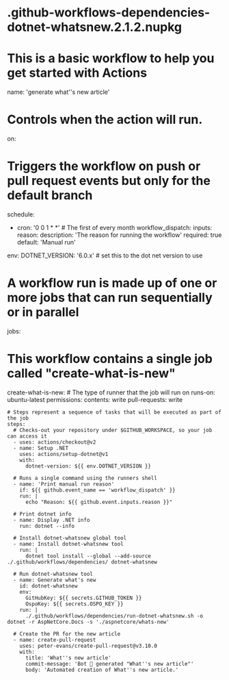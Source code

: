 # .github-workflows-dependencies-dotnet-whatsnew.2.1.2.nupkg
# This is a basic workflow to help you get started with Actions

name: 'generate what''s new article'

# Controls when the action will run. 
on:
  # Triggers the workflow on push or pull request events but only for the default branch
  schedule:
  - cron: '0 0 1 * *' # The first of every month
  workflow_dispatch:
    inputs:
      reason:
        description: 'The reason for running the workflow'
        required: true
        default: 'Manual run'

env:
  DOTNET_VERSION: '6.0.x' # set this to the dot net version to use

# A workflow run is made up of one or more jobs that can run sequentially or in parallel
jobs:
  # This workflow contains a single job called "create-what-is-new"
  create-what-is-new:
    # The type of runner that the job will run on
    runs-on: ubuntu-latest
    permissions:
      contents: write
      pull-requests: write

    # Steps represent a sequence of tasks that will be executed as part of the job
    steps:
      # Checks-out your repository under $GITHUB_WORKSPACE, so your job can access it
      - uses: actions/checkout@v2
      - name: Setup .NET
        uses: actions/setup-dotnet@v1
        with:
          dotnet-version: ${{ env.DOTNET_VERSION }}

      # Runs a single command using the runners shell
      - name: 'Print manual run reason'
        if: ${{ github.event_name == 'workflow_dispatch' }}
        run: |
          echo "Reason: ${{ github.event.inputs.reason }}"

      # Print dotnet info
      - name: Display .NET info
        run: dotnet --info

      # Install dotnet-whatsnew global tool
      - name: Install dotnet-whatsnew tool
        run: |
          dotnet tool install --global --add-source ./.github/workflows/dependencies/ dotnet-whatsnew

      # Run dotnet-whatsnew tool
      - name: Generate what's new
        id: dotnet-whatsnew
        env:
          GitHubKey: ${{ secrets.GITHUB_TOKEN }}
          OspoKey: ${{ secrets.OSPO_KEY }}
        run: |
          ./.github/workflows/dependencies/run-dotnet-whatsnew.sh -o dotnet -r AspNetCore.Docs -s './aspnetcore/whats-new'

      # Create the PR for the new article
      - name: create-pull-request
        uses: peter-evans/create-pull-request@v3.10.0
        with:
          title: 'What''s new article'
          commit-message: 'Bot 🤖 generated "What''s new article"'
          body: 'Automated creation of What''s new article.'
